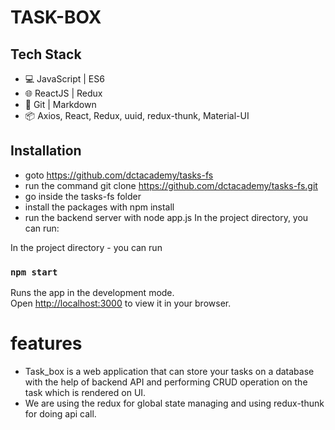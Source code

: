 
# TASK-BOX


## Tech Stack

- 💻 JavaScript | ES6
- 🌐 ReactJS | Redux
- 🔧 Git | Markdown
- 📦 Axios, React, Redux, uuid, redux-thunk, Material-UI
## Installation

- goto https://github.com/dctacademy/tasks-fs
- run the command git clone https://github.com/dctacademy/tasks-fs.git
- go inside the tasks-fs folder
- install the packages with npm install
- run the backend server with node app.js
In the project directory, you can run:

In the project directory - you can run
### `npm start`

Runs the app in the development mode.\
Open [http://localhost:3000](http://localhost:3000) to view it in your browser.
    
# features

- Task_box is a web application that can store your tasks on a database with the help of backend API and performing CRUD operation on the task which is rendered on UI.
- We are using the redux for global state managing and using redux-thunk for doing api call.
